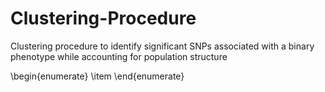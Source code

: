 # Clustering-Procedure

Clustering procedure to identify significant SNPs associated with a binary phenotype while accounting for population structure

\begin{enumerate}
\item 
\end{enumerate}

